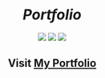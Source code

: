 _<h1 align=center> Portfolio </h1>_

<p align="center"> <img src="https://img.shields.io/badge/Deploy%20with-Heroku-8b71bf.svg?logo=heroku&logoColor=bd96eb" /> 
    <img src="https://img.shields.io/badge/Build%20with-React-439ec4.svg?logo=react" />
  <img src="https://img.shields.io/badge/Made%20with%20%E2%99%A5%20by-Me-cc8db0.svg" /> 
  </p>

<h2 align="center"> Visit <a href="https://portfoliowebsitee-3633972fb421.herokuapp.com" target="_blank" >My Portfolio </a>
